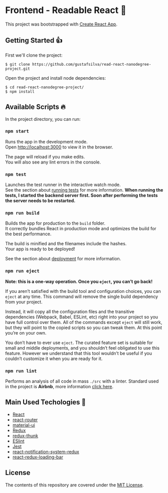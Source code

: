 # Frontend - Readable React :book:

This project was bootstrapped with [Create React App](https://github.com/facebook/create-react-app).

## Getting Started :+1:
First we'll clone the project:
```shell
$ git clone https://github.com/gustafsilva/read-react-nanodegree-project.git
```

Open the project and install node dependencies:
```shell
$ cd read-react-nanodegree-project/
$ npm install
```

## Available Scripts :fire:

In the project directory, you can run:

### `npm start`

Runs the app in the development mode.<br>
Open [http://localhost:3000](http://localhost:3000) to view it in the browser.

The page will reload if you make edits.<br>
You will also see any lint errors in the console.

### `npm test`

Launches the test runner in the interactive watch mode.<br>
See the section about [running tests](https://facebook.github.io/create-react-app/docs/running-tests) for more information.
**When running the tests, I started the backend server first. Soon after performing the tests the server needs to be restarted.**

### `npm run build`

Builds the app for production to the `build` folder.<br>
It correctly bundles React in production mode and optimizes the build for the best performance.

The build is minified and the filenames include the hashes.<br>
Your app is ready to be deployed!

See the section about [deployment](https://facebook.github.io/create-react-app/docs/deployment) for more information.

### `npm run eject`

**Note: this is a one-way operation. Once you `eject`, you can’t go back!**

If you aren’t satisfied with the build tool and configuration choices, you can `eject` at any time. This command will remove the single build dependency from your project.

Instead, it will copy all the configuration files and the transitive dependencies (Webpack, Babel, ESLint, etc) right into your project so you have full control over them. All of the commands except `eject` will still work, but they will point to the copied scripts so you can tweak them. At this point you’re on your own.

You don’t have to ever use `eject`. The curated feature set is suitable for small and middle deployments, and you shouldn’t feel obligated to use this feature. However we understand that this tool wouldn’t be useful if you couldn’t customize it when you are ready for it.

### `npm run lint`

Performs an analysis of all code in mass `./src` with a linter.
Standard used in the project is **Airbnb**, more information [click here](https://github.com/airbnb/javascript).

## Main Used Techologies :rocket:

- [React](http://reactjs.org)
- [react-router](https://reacttraining.com/react-router)
- [material-ui](https://material-ui.com/)
- [Redux](https://redux.js.org/)
- [redux-thunk](https://github.com/reduxjs/redux-thunk)
- [ESlint](https://eslint.org/)
- [Jest](https://jestjs.io/)
- [react-notification-system-redux](https://github.com/gor181/react-notification-system-redux)
- [react-redux-loading-bar](https://github.com/mironov/react-redux-loading-bar)

## License

The contents of this repository are covered under the [MIT License](./LICENSE).
